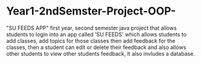 # Year1-2ndSemster-Project-OOP-
"SU FEEDS APP"
first year, 
second semester java project that allows students to login into an app called 'SU FEEDS' which allows students to add classes, 
add topics for those classes then add feedback for the classes, 
then a student can edit or delete their feedback and also allows other students to view other students feedback,
lt also invludes a database.
